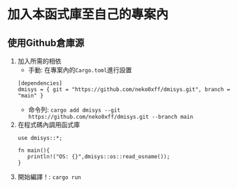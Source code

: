 加入本函式庫至自己的專案內
===

## 使用Github倉庫源

1. 加入所需的相依
    * 手動: 在專案內的`Cargo.toml`進行設置
    ```toml=
    [dependencies]
    dmisys = { git = "https://github.com/neko0xff/dmisys.git", branch = "main" }
   ```
    * 命令列: `cargo add dmisys --git https://github.com/neko0xff/dmisys.git --branch main`
2. 在程式碼內調用函式庫
     ```rust=
    use dmisys::*;

    fn main(){
        println!("OS: {}",dmisys::os::read_osname());
    }
     ```
3. 開始編譯！: `cargo run`